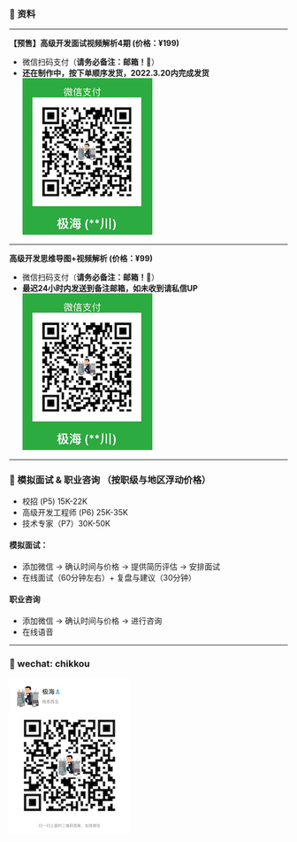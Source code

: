 ### ️🌟 资料
------
**【预售】高级开发面试视频解析4期 (价格：¥199)**
- 微信扫码支付（**请务必备注：邮箱！📮**） 
- **还在制作中，按下单顺序发货，2022.3.20内完成发货**<br>
![Pay](img/PaymentCode.jpeg)
------
**高级开发思维导图+视频解析 (价格：¥99)**
- 微信扫码支付（**请务必备注：邮箱！📮**） 
- **最迟24小时内发送到备注邮箱，如未收到请私信UP**<br>
![Pay](img/PaymentCode.jpeg)
------
###  🌟 模拟面试 & 职业咨询 （按职级与地区浮动价格）
- 校招 (P5)  15K-22K <br>
- 高级开发工程师 (P6) 25K-35K <br>
- 技术专家（P7）30K-50K <br>

#### 模拟面试：
- 添加微信 -> 确认时间与价格 -> 提供简历评估 -> 安排面试
- 在线面试（60分钟左右）+ 复盘与建议（30分钟）

#### 职业咨询
- 添加微信 -> 确认时间与价格 -> 进行咨询
- 在线语音

------
### 🌟 wechat: chikkou
![weChat](img/weChat.jpeg)
